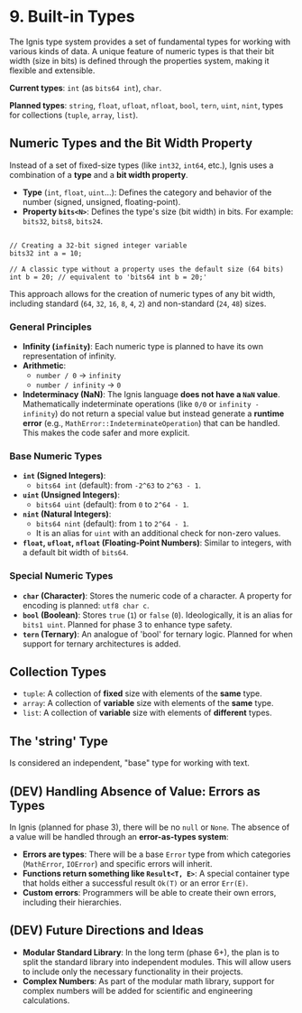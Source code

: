 # 9. Built-in Types

The Ignis type system provides a set of fundamental types for working with various kinds of data. A unique feature of numeric types is that their bit width (size in bits) is defined through the properties system, making it flexible and extensible.

**Current types**: `int` (as `bits64 int`), `char`.

**Planned types**: `string`, `float`, `ufloat`, `nfloat`, `bool`, `tern`, `uint`, `nint`, types for collections (`tuple`, `array`, `list`).

## Numeric Types and the Bit Width Property
Instead of a set of fixed-size types (like `int32`, `int64`, etc.), Ignis uses a combination of a **type** and a **bit width property**.

- **Type** (`int`, `float`, `uint`...): Defines the category and behavior of the number (signed, unsigned, floating-point).
- **Property `bits<N>`**: Defines the type's size (bit width) in bits. For example: `bits32`, `bits8`, `bits24`.

```Ignis

// Creating a 32-bit signed integer variable
bits32 int a = 10;

// A classic type without a property uses the default size (64 bits)
int b = 20; // equivalent to 'bits64 int b = 20;'
```

This approach allows for the creation of numeric types of any bit width, 
including standard (`64`, `32`, `16`, `8`, `4`, `2`) and non-standard (`24`, `48`) sizes.

### General Principles
- **Infinity (`infinity`)**: Each numeric type is planned to have its own representation of infinity.
- **Arithmetic**:
  - `number / 0` -> `infinity`
  - `number / infinity` -> `0`
- **Indeterminacy (NaN)**: The Ignis language **does not have a `NaN` value**. 
  Mathematically indeterminate operations (like `0/0` or `infinity - infinity`) 
  do not return a special value but instead generate a **runtime error** (e.g., `MathError::IndeterminateOperation`) that can be handled. 
  This makes the code safer and more explicit.

### Base Numeric Types
- **`int` (Signed Integers)**:
  - `bits64 int` (default): from `-2^63` to `2^63 - 1`.
- **`uint` (Unsigned Integers)**:
  - `bits64 uint` (default): from `0` to `2^64 - 1`.
- **`nint` (Natural Integers)**:
  - `bits64 nint` (default): from `1` to `2^64 - 1`.
  - It is an alias for `uint` with an additional check for non-zero values.
- **`float`, `ufloat`, `nfloat` (Floating-Point Numbers)**: Similar to integers, with a default bit width of `bits64`.

### Special Numeric Types
- **`char` (Character)**: Stores the numeric code of a character. 
  A property for encoding is planned: `utf8 char c`.
- **`bool` (Boolean)**: Stores `true` (`1`) or `false` (`0`). 
  Ideologically, it is an alias for `bits1 uint`. 
  Planned for phase 3 to enhance type safety.
- **`tern` (Ternary)**: An analogue of 'bool' for ternary logic.
  Planned for when support for ternary architectures is added.

## Collection Types
- `tuple`: A collection of **fixed** size with elements of the **same** type.
- `array`: A collection of **variable** size with elements of the **same** type.
- `list`: A collection of **variable** size with elements of **different** types.

## The 'string' Type
Is considered an independent, "base" type for working with text.

## (DEV) Handling Absence of Value: Errors as Types
In Ignis (planned for phase 3), there will be no `null` or `None`. The absence of a value will be handled through an **error-as-types system**:
- **Errors are types**: There will be a base `Error` type from which categories (`MathError`, `IOError`) and specific errors will inherit.
- **Functions return something like `Result<T, E>`**: A special container type that holds either a successful result `Ok(T)` or an error `Err(E)`.
- **Custom errors**: Programmers will be able to create their own errors, including their hierarchies.

## (DEV) Future Directions and Ideas
- **Modular Standard Library**: In the long term (phase 6+), the plan is to split the standard library into independent modules. This will allow users to include only the necessary functionality in their projects.
- **Complex Numbers**: As part of the modular math library, support for complex numbers will be added for scientific and engineering calculations.